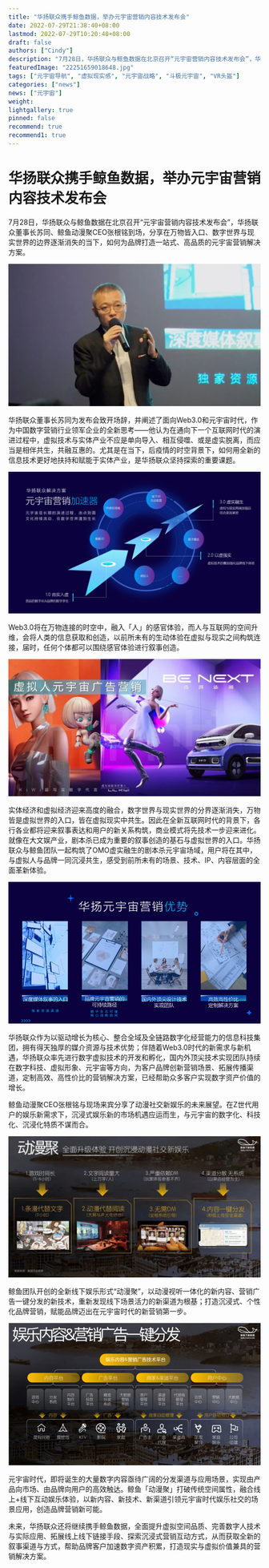 ```yaml
---
title: "华扬联众携手鲸鱼数据，举办元宇宙营销内容技术发布会"
date: 2022-07-29T21:38:40+08:00
lastmod: 2022-07-29T10:20:40+08:00
draft: false
authors: ["Cindy"]
description: "7月28日，华扬联众与鲸鱼数据在北京召开“元宇宙营销内容技术发布会”，华扬联众董事长苏同、鲸鱼动漫聚CEO张根铭到场，分享在万物皆入口、数字世界与现实世界的边界逐渐消失的当下，如何为品牌打造一站式、高品质的元宇宙营销解决方案。"
featuredImage: "22251659018648.jpg"
tags: ["元宇宙导航", "虚拟现实感", "元宇宙战略", "斗极元宇宙", "VR头盔"]
categories: ["news"]
news: ["元宇宙"]
weight: 
lightgallery: true
pinned: false
recommend: true
recommend1: true
---
```


# 华扬联众携手鲸鱼数据，举办元宇宙营销内容技术发布会

7月28日，华扬联众与鲸鱼数据在北京召开“元宇宙营销内容技术发布会”，华扬联众董事长苏同、鲸鱼动漫聚CEO张根铭到场，分享在万物皆入口、数字世界与现实世界的边界逐渐消失的当下，如何为品牌打造一站式、高品质的元宇宙营销解决方案。

![img](1659018647.jpeg)

华扬联众董事长苏同为发布会致开场辞，并阐述了面向Web3.0和元宇宙时代，作为中国数字营销行业领军企业的全新思考——他认为在通向下一个互联网时代的演进过程中，虚拟技术与实体产业不应是单向导入、相互侵噬、或是虚实脱离，而应当是相伴共生，共融互惠的。尤其是在当下，后疫情的时空背景下，如何用全新的信息技术更好地扶持和赋能于实体产业，是华扬联众坚持探索的重要课题。

![img](251659018648.jpg)

Web3.0将在万物连接的时空中，融入「人」的感官体验，而人与互联网的空间升维，会将人类的信息获取和创造，以前所未有的生动体验在虚拟与现实之间构筑连接，届时，任何个体都可以围绕感官体验进行叙事创造。

![img](611659018648.jpeg)

实体经济和虚拟经济迎来高度的融合，数字世界与现实世界的分界逐渐消失，万物皆是虚拟世界的入口，皆在虚拟现实中共生。因此在全新互联网时代的背景下，各行各业都将迎来叙事表达和用户的新关系构筑，商业模式将先技术一步迎来进化。就像在大文娱产业，剧本杀已成为重要的叙事创造的基石与虚拟世界的入口。华扬联众与鲸鱼团队一起构筑了OMO虚实融生的剧本杀元宇宙场域，用户将在其中，与虚拟人与品牌一同沉浸共生，感受到前所未有的场景、技术、IP、内容层面的全面革新体验。

![img](391659018648.jpg)

华扬联众作为以驱动增长为核心、整合全域及全链路数字化经营能力的信息科技集团，拥有得天独厚的媒介资源与技术优势；伴随着Web3.0时代的新需求与新机遇，华扬联众率先进行数字虚拟技术的开发和孵化，国内外顶尖技术实现团队持续在数字科技、虚拟形象、元宇宙等方向，为客户品牌创新营销场景、拓展传播渠道，定制高效、高性价比的营销解决方案，已经帮助众多客户实现数字资产价值的增长。

鲸鱼动漫聚CEO张根铭与现场来宾分享了动漫社交新娱乐的未来展望。在Z世代用户的娱乐新需求下，沉浸式娱乐新的市场机遇应运而生，与元宇宙的数字化、科技化、沉浸化特质不谋而合。

![img](101659018648.jpeg)

鲸鱼团队开创的全新线下娱乐形式“动漫聚”，以动漫视听一体化的新内容、营销广告一键分发的新技术，重新发现线下场景活力的新渠道为根基；打造沉浸式、个性化品牌营销，赋能品牌迈出在元宇宙时代的新营销第一步。

![img](271659018649.jpg)

元宇宙时代，即将诞生的大量数字内容亟待广阔的分发渠道与应用场景，实现由产品向市场、由品牌向用户的高效触达。鲸鱼「动漫聚」打破传统空间属性，融合线上+线下互动娱乐体验，以新内容、新技术、新渠道引领元宇宙时代娱乐社交的场景应用，创造品牌营销新可能。

未来，华扬联众还将继续携手鲸鱼数据，全面提升虚拟空间品质、完善数字人技术与实际应用、拓展线上线下链接手段、探索沉浸式营销互动方式，从而获取全新的叙事渠道与方式，帮助品牌客户加速数字资产积累，打造现实与虚拟价值兼具的营销解决方案。